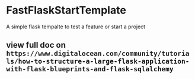 # FastFlaskStartTemplate
 A simple flask tempalte to test a feature or start a project


## view full doc on `https://www.digitalocean.com/community/tutorials/how-to-structure-a-large-flask-application-with-flask-blueprints-and-flask-sqlalchemy`